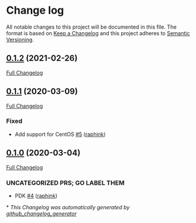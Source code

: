 # Change log

All notable changes to this project will be documented in this file. The format is based on [Keep a Changelog](http://keepachangelog.com/en/1.0.0/) and this project adheres to [Semantic Versioning](http://semver.org).

## [0.1.2](https://github.com/Camptocamp/puppet-varnishkafka/tree/0.1.1) (2021-02-26)

[Full Changelog](https://github.com/Camptocamp/puppet-varnishkafka/compare/0.1.1...0.1.2)

## [0.1.1](https://github.com/Camptocamp/puppet-varnishkafka/tree/0.1.1) (2020-03-09)

[Full Changelog](https://github.com/Camptocamp/puppet-varnishkafka/compare/0.1.0...0.1.1)

### Fixed

- Add support for CentOS [\#5](https://github.com/camptocamp/puppet-varnishkafka/pull/5) ([raphink](https://github.com/raphink))

## [0.1.0](https://github.com/Camptocamp/puppet-varnishkafka/tree/0.1.0) (2020-03-04)

[Full Changelog](https://github.com/Camptocamp/puppet-varnishkafka/compare/cbe16a89bce3b45c24a8255cf43058ec521a209e...0.1.0)

### UNCATEGORIZED PRS; GO LABEL THEM

- PDK [\#4](https://github.com/camptocamp/puppet-varnishkafka/pull/4) ([raphink](https://github.com/raphink))



\* *This Changelog was automatically generated by [github_changelog_generator](https://github.com/github-changelog-generator/github-changelog-generator)*
